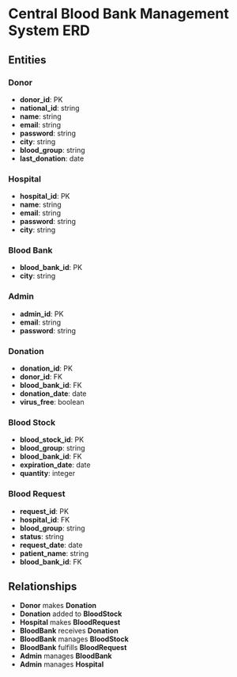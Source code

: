 # Central Blood Bank Management System ERD

## Entities

### Donor

- **donor_id**: PK
- **national_id**: string
- **name**: string
- **email**: string
- **password**: string
- **city**: string
- **blood_group**: string
- **last_donation**: date

### Hospital

- **hospital_id**: PK
- **name**: string
- **email**: string
- **password**: string
- **city**: string

### Blood Bank

- **blood_bank_id**: PK
- **city**: string

### Admin

- **admin_id**: PK
- **email**: string
- **password**: string

### Donation

- **donation_id**: PK
- **donor_id**: FK
- **blood_bank_id**: FK
- **donation_date**: date
- **virus_free**: boolean

### Blood Stock

- **blood_stock_id**: PK
- **blood_group**: string
- **blood_bank_id**: FK
- **expiration_date**: date
- **quantity**: integer

### Blood Request

- **request_id**: PK
- **hospital_id**: FK
- **blood_group**: string
- **status**: string
- **request_date**: date
- **patient_name**: string
- **blood_bank_id**: FK

## Relationships

- **Donor** makes **Donation**
- **Donation** added to **BloodStock**
- **Hospital** makes **BloodRequest**
- **BloodBank** receives **Donation**
- **BloodBank** manages **BloodStock**
- **BloodBank** fulfills **BloodRequest**
- **Admin** manages **BloodBank**
- **Admin** manages **Hospital**
